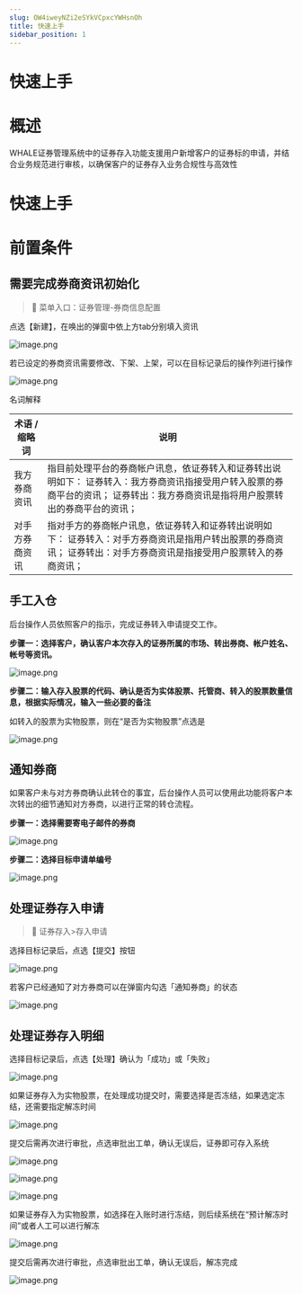 ```yaml
---
slug: OW4iweyNZi2eSYkVCpxcYWHsnOh
title: 快速上手
sidebar_position: 1
---
```



# 快速上手


# 概述


WHALE证券管理系统中的证券存入功能支援用户新增客户的证券标的申请，并结合业务规范进行审核，以确保客户的证券存入业务合规性与高效性


# 快速上手


# 前置条件


## 需要完成券商资讯初始化


> 📍 菜单入口：证券管理-券商信息配置


点选【新建】，在唤出的弹窗中依上方tab分别填入资讯


![image.png](/assets/2e4dd3d12cfd48c74c5bb91beb21a69d.png)


若已设定的券商资讯需要修改、下架、上架，可以在目标记录后的操作列进行操作


![image.png](/assets/9c44d1d716eaa0ecbb50ee0b54928bfa.png)


名词解释


| **术语 / 缩略词** | **说明**                                                                                     |
| ------------ | ------------------------------------------------------------------------------------------ |
| 我方券商资讯       | 指目前处理平台的券商帐户讯息，依证券转入和证券转出说明如下： 证券转入：我方券商资讯指接受用户转入股票的券商平台的资讯； 证券转出：我方券商资讯是指将用户股票转出的券商平台的资讯； |
| 对手方券商资讯      | 指对手方的券商帐户讯息，依证券转入和证券转出说明如下： 证券转入：对手方券商资讯是指用户转出股票的券商资讯； 证券转出：对手方券商资讯是指接受用户股票转入的券商资讯；        |


## 手工入仓


后台操作人员依照客户的指示，完成证券转入申请提交工作。


**步骤一：选择客户，确认客户本次存入的证券所属的市场、转出券商、帐户姓名、帐号等资讯。**


![image.png](/assets/39aa0f81900851ca993cd5c04aca9458.png)


**步骤二：输入存入股票的代码、确认是否为实体股票、托管商、转入的股票数量信息，根据实际情况，输入一些必要的备注**


如转入的股票为实物股票，则在“是否为实物股票”点选是


![image.png](/assets/2585b7dda2e36f1c39ba85707750c5cb.png)


## 通知券商


如果客户未与对方券商确认此转仓的事宜，后台操作人员可以使用此功能将客户本次转出的细节通知对方券商，以进行正常的转仓流程。


**步骤一：选择需要寄电子邮件的券商**


![image.png](/assets/df61f81ccd9165acbdfe0c1329151f31.png)


**步骤二：选择目标申请单编号**


![image.png](/assets/24b48b319faff1b02d459b9c1eff07fb.png)


## 处理证券存入申请


> 📍 证券存入>存入申请


选择目标记录后，点选【提交】按钮


![image.png](/assets/b165895739809ff1b87198c7a7c60664.png)


若客户已经通知了对方券商可以在弹窗内勾选「通知券商」的状态


![image.png](/assets/612008efd108b9cab510cda8df05d750.png)


## 处理证券存入明细


选择目标记录后，点选【处理】确认为「成功」或「失败」


![image.png](/assets/d548278417e66567b13f3b1dc0e44252.png)


如果证券存入为实物股票，在处理成功提交时，需要选择是否冻结，如果选定冻结，还需要指定解冻时间


![image.png](/assets/d8f10f6f0155d252e8ffd24bddf0d867.png)


提交后需再次进行审批，点选审批出工单，确认无误后，证券即可存入系统


![image.png](/assets/686f92d3cd02ae25122a342824fc753b.png)


![image.png](/assets/5db0962bff162a5b8c44735ab8225306.png)


![image.png](/assets/1daaadee14e822296d588aa18625814c.png)


如果证券存入为实物股票，如选择在入账时进行冻结，则后续系统在“预计解冻时间”或者人工可以进行解冻


![image.png](/assets/cc10abffa36391b5c6b85a3d1dea8027.png)


提交后需再次进行审批，点选审批出工单，确认无误后，解冻完成


![image.png](/assets/c33349fa1d0e7bf5042792266d77d4d2.png)


# 

